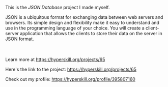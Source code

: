 This is the *JSON Database* project I made myself.


<p>JSON is a ubiquitous format for exchanging data between web servers and browsers. Its simple design and flexibility make it easy to understand and use in the programming language of your choice. You will create a client-server application that allows the clients to store their data on the server in JSON format.</p><br/><br/>Learn more at <a href="https://hyperskill.org/projects/65?utm_source=ide&utm_medium=ide&utm_campaign=ide&utm_content=project-card">https://hyperskill.org/projects/65</a>

Here's the link to the project: https://hyperskill.org/projects/65

Check out my profile: https://hyperskill.org/profile/395807160
